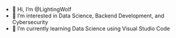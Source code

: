 - 👋 Hi, I’m @LightingWolf
- 👀 I’m interested in Data Science, Backend Development, and Cybersecurity
- 🌱 I’m currently learning Data Science using Visual Studio Code


<!---
LightingWolf/LightingWolf is a ✨ special ✨ repository because its `README.md` (this file) appears on your GitHub profile.
You can click the Preview link to take a look at your changes.
--->
